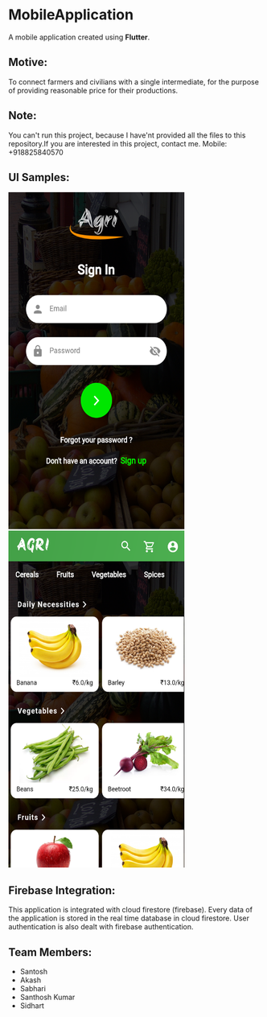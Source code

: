 <html>

<body>
<h1>MobileApplication</h1>

A mobile application created using **Flutter**.

<h2>Motive:</h2>

To connect farmers and civilians with a single intermediate, for the purpose of providing reasonable price for their productions.

<h2>Note:</h2>

  You can't run this project, because I have'nt provided all the files to this repository.If you are interested in this project, contact me.
  Mobile: +918825840570

<h2>UI Samples:</h2>
<img height=670 width=350 alt="signin screen" src="/Ui samples/2. Sign in.png"/>
<img height=670 width=350 alt="home screen" src="/Ui samples/3. Home Screen.png"/>

<br>
<h2>Firebase Integration:</h2>

  This application is integrated with cloud firestore (firebase). Every data of the application is stored in the real time database in cloud firestore. User authentication is also dealt with firebase authentication.

<h2>Team Members:</h2>

<ul>
	<li>Santosh</li>
	<li>Akash</li>
	<li>Sabhari</li>
	<li>Santhosh Kumar</li>
	<li>Sidhart</li>
</ul>	


</body>
</html>

